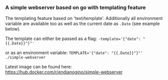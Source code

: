 ### A simple webserver based on go with templating feature 

The templating feature based on 'text/template'. 
Additionally all environment variable are available too as well as the current date as ```.Date``` (see example below).

The template can either be passed as a flag: ```-template='{"date": "{{.Date}}"}"'```

or as an environment variable: ```TEMPLATE='{"date": "{{.Date}}"}"' ./simple-webserver```

Latest image can be found here: https://hub.docker.com/r/endianogino/simple-webserver
